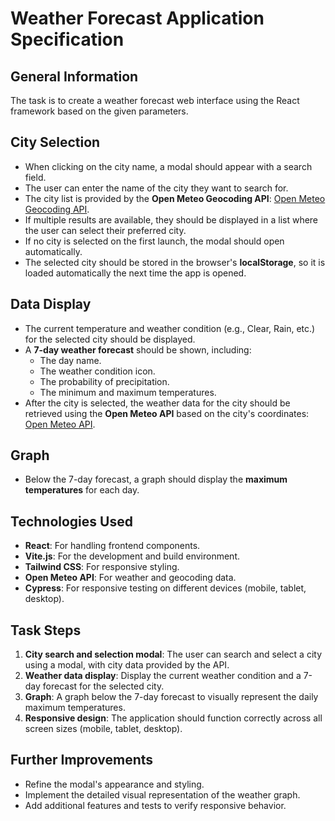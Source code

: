 # Weather Forecast Application Specification

## General Information
The task is to create a weather forecast web interface using the React framework based on the given parameters.

## City Selection
- When clicking on the city name, a modal should appear with a search field.
- The user can enter the name of the city they want to search for.
- The city list is provided by the **Open Meteo Geocoding API**: [Open Meteo Geocoding API](https://open-meteo.com/en/docs/geocoding-api).
- If multiple results are available, they should be displayed in a list where the user can select their preferred city.
- If no city is selected on the first launch, the modal should open automatically.
- The selected city should be stored in the browser's **localStorage**, so it is loaded automatically the next time the app is opened.

## Data Display
- The current temperature and weather condition (e.g., Clear, Rain, etc.) for the selected city should be displayed.
- A **7-day weather forecast** should be shown, including:
  - The day name.
  - The weather condition icon.
  - The probability of precipitation.
  - The minimum and maximum temperatures.
- After the city is selected, the weather data for the city should be retrieved using the **Open Meteo API** based on the city's coordinates: [Open Meteo API](https://open-meteo.com/en/docs/).

## Graph
- Below the 7-day forecast, a graph should display the **maximum temperatures** for each day.

## Technologies Used
- **React**: For handling frontend components.
- **Vite.js**: For the development and build environment.
- **Tailwind CSS**: For responsive styling.
- **Open Meteo API**: For weather and geocoding data.
- **Cypress**: For responsive testing on different devices (mobile, tablet, desktop).

## Task Steps
1. **City search and selection modal**: The user can search and select a city using a modal, with city data provided by the API.
2. **Weather data display**: Display the current weather condition and a 7-day forecast for the selected city.
3. **Graph**: A graph below the 7-day forecast to visually represent the daily maximum temperatures.
4. **Responsive design**: The application should function correctly across all screen sizes (mobile, tablet, desktop).

## Further Improvements
- Refine the modal's appearance and styling.
- Implement the detailed visual representation of the weather graph.
- Add additional features and tests to verify responsive behavior.
